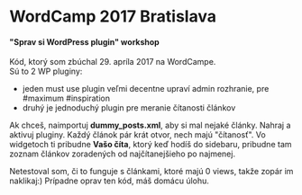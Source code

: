 # WordCamp 2017 Bratislava
#### "Sprav si WordPress plugin" workshop
  
Kód, ktorý som zbúchal 29. apríla 2017 na WordCampe.  
Sú to 2 WP pluginy:

- jeden must use plugin veľmi decentne upraví admin rozhranie, pre #maximum #inspiration
- druhý je jednoduchý plugin pre meranie čítanosti článkov

Ak chceš, naimportuj **dummy_posts.xml**, aby si mal nejaké články. Nahraj a aktivuj pluginy. Každý článok pár krát otvor, nech majú "čítanosť". Vo widgetoch ti pribudne **Vašo číta**, ktorý keď hodíš do sidebaru, pribudne tam zoznam článkov zoradených od najčítanejšieho po najmenej. 

Netestoval som, či to funguje s článkami, ktoré majú 0 views, takže zopár im naklikaj:) Prípadne oprav ten kód, máš domácu úlohu.
